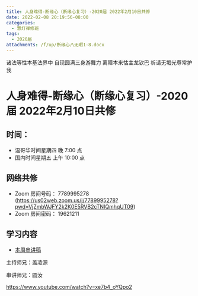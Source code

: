 ```yaml
---
title: 人身难得-断缘心（断缘心复习）-2020届 2022年2月10日共修
date: 2022-02-08 20:19:56-08:00
categories:
  - 慧灯禅修班
tags:
  - 2020届
attachments: /f/up/断缘心八无暇1-8.docx
---
```

诸法等性本基法界中 自现圆满三身游舞力 
离障本来怙主龙钦巴 祈请无垢光尊常护我

# 人身难得-断缘心（断缘心复习）-2020届 2022年2月10日共修

## 时间：

* 温哥华时间星期四 晚 7:00 点
* 国内时间星期五 上午 10:00 点

## 网络共修

* Zoom 房间号码： 7789995278 (<https://us02web.zoom.us/j/7789995278?pwd=VjZmbWJFY2k2K0E5RVB2cTNIQmhqUT09>)
* Zoom 房间密码： 19621211

## 学习内容

* [本周串讲稿](/f/up/断缘心八无暇1-8.docx)

主持师兄：盖凌源

串讲师兄：圆汝

<https://www.youtube.com/watch?v=xe7b4_oYQpo2>